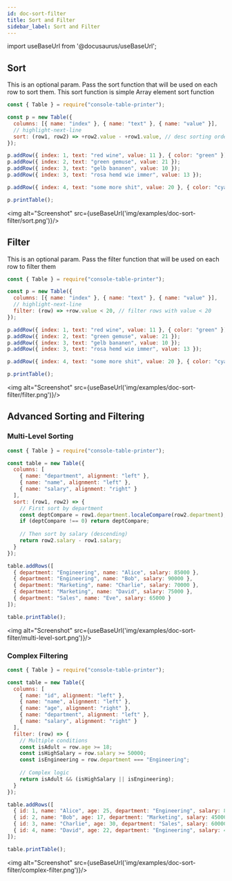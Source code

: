 ```yaml
---
id: doc-sort-filter
title: Sort and Filter
sidebar_label: Sort and Filter
---
```


import useBaseUrl from '@docusaurus/useBaseUrl';

## Sort

This is an optional param. Pass the sort function that will be used on each row to sort them. This sort function is simple Array element sort function

```javascript
const { Table } = require("console-table-printer");

const p = new Table({
  columns: [{ name: "index" }, { name: "text" }, { name: "value" }],
  // highlight-next-line
  sort: (row1, row2) => +row2.value - +row1.value, // desc sorting order of rows (optional),
});

p.addRow({ index: 1, text: "red wine", value: 11 }, { color: "green" });
p.addRow({ index: 2, text: "green gemuse", value: 21 });
p.addRow({ index: 3, text: "gelb bananen", value: 10 });
p.addRow({ index: 3, text: "rosa hemd wie immer", value: 13 });

p.addRow({ index: 4, text: "some more shit", value: 20 }, { color: "cyan" });

p.printTable();
```

<img alt="Screenshot" src={useBaseUrl('img/examples/doc-sort-filter/sort.png')}/>

## Filter

This is an optional param. Pass the filter function that will be used on each row to filter them

```javascript
const { Table } = require("console-table-printer");

const p = new Table({
  columns: [{ name: "index" }, { name: "text" }, { name: "value" }],
  // highlight-next-line
  filter: (row) => +row.value < 20, // filter rows with value < 20
});

p.addRow({ index: 1, text: "red wine", value: 11 }, { color: "green" });
p.addRow({ index: 2, text: "green gemuse", value: 21 });
p.addRow({ index: 3, text: "gelb bananen", value: 10 });
p.addRow({ index: 3, text: "rosa hemd wie immer", value: 13 });

p.addRow({ index: 4, text: "some more shit", value: 20 }, { color: "cyan" });

p.printTable();
```

<img alt="Screenshot" src={useBaseUrl('img/examples/doc-sort-filter/filter.png')}/>

## Advanced Sorting and Filtering

### Multi-Level Sorting

```javascript
const { Table } = require("console-table-printer");

const table = new Table({
  columns: [
    { name: "department", alignment: "left" },
    { name: "name", alignment: "left" },
    { name: "salary", alignment: "right" }
  ],
  sort: (row1, row2) => {
    // First sort by department
    const deptCompare = row1.department.localeCompare(row2.department);
    if (deptCompare !== 0) return deptCompare;
    
    // Then sort by salary (descending)
    return row2.salary - row1.salary;
  }
});

table.addRows([
  { department: "Engineering", name: "Alice", salary: 85000 },
  { department: "Engineering", name: "Bob", salary: 90000 },
  { department: "Marketing", name: "Charlie", salary: 70000 },
  { department: "Marketing", name: "David", salary: 75000 },
  { department: "Sales", name: "Eve", salary: 65000 }
]);

table.printTable();
```

<img alt="Screenshot" src={useBaseUrl('img/examples/doc-sort-filter/multi-level-sort.png')}/>

### Complex Filtering

```javascript
const { Table } = require("console-table-printer");

const table = new Table({
  columns: [
    { name: "id", alignment: "left" },
    { name: "name", alignment: "left" },
    { name: "age", alignment: "right" },
    { name: "department", alignment: "left" },
    { name: "salary", alignment: "right" }
  ],
  filter: (row) => {
    // Multiple conditions
    const isAdult = row.age >= 18;
    const isHighSalary = row.salary >= 50000;
    const isEngineering = row.department === "Engineering";
    
    // Complex logic
    return isAdult && (isHighSalary || isEngineering);
  }
});

table.addRows([
  { id: 1, name: "Alice", age: 25, department: "Engineering", salary: 85000 },
  { id: 2, name: "Bob", age: 17, department: "Marketing", salary: 45000 },
  { id: 3, name: "Charlie", age: 30, department: "Sales", salary: 60000 },
  { id: 4, name: "David", age: 22, department: "Engineering", salary: 40000 }
]);

table.printTable();
```

<img alt="Screenshot" src={useBaseUrl('img/examples/doc-sort-filter/complex-filter.png')}/>
